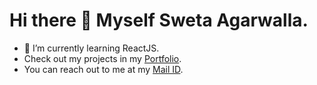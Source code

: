 # Hi there 👋 Myself Sweta Agarwalla. 

- 🔭 I’m currently learning ReactJS. 
- Check out my projects in my [Portfolio](https://swetaagarwalla.netlify.app/). 
- You can reach out to me at my [Mail ID](agarwallasweta1@gmail.com).

<!--
**sweta1308/sweta1308** is a ✨ _special_ ✨ repository because its `README.md` (this file) appears on your GitHub profile.

Here are some ideas to get you started:

- 🔭 I’m currently working on ...
- 🌱 I’m currently learning ...
- 👯 I’m looking to collaborate on ...
- 🤔 I’m looking for help with ...
- 💬 Ask me about ...
- 📫 How to reach me: ...
- 😄 Pronouns: ...
- ⚡ Fun fact: ...
-->
